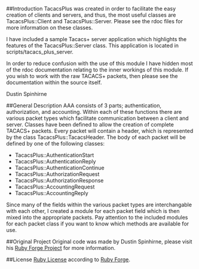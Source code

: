 ##Introduction
TacacsPlus was created in order to facilitate the easy creation of
clients and servers, and thus, the most useful classes are TacacsPlus::Client
and TacacsPlus::Server. Please see the rdoc files for more information on these classes.

I have included a sample Tacacs+ server application which highlights the features
of the TacacsPlus::Server class. This application is located in scripts/tacacs_plus_server.

In order to reduce confusion with the use of this module I have hidden most of the
rdoc documentation relating to the inner workings of this module. If you wish to work
with the raw TACACS+ packets, then please see the documentation within the source itself.

Dustin Spinhirne

##General Description
AAA consists of 3 parts; authentication, authorization, and accounting.
Within each of these functions there are various packet types which
facilitate communication between a client and server. Classes
have been defined to allow the creation of complete TACACS+ packets. Every
packet will contain a header, which is represented by the class TacacsPlus::TacacsHeader.
The body of each packet will be defined by one of the following classes:

 * TacacsPlus::AuthenticationStart
 * TacacsPlus::AuthenticationReply
 * TacacsPlus::AuthenticationContinue
 * TacacsPlus::AuthorizationRequest
 * TacacsPlus::AuthorizationResponse
 * TacacsPlus::AccountingRequest
 * TacacsPlus::AccountingReply

Since many of the fields within the various packet types are interchangable
with each other, I created a module for each packet field which is then mixed into
the appropriate packets. Pay attention to the included modules for
each packet class if you want to know which methods are available for use.

##Original Project
Original code was made by Dustin Spinhirne, please visit his [Ruby Forge Project](http://rubyforge.org/projects/tacacs-plus/) for more information.

##License 
[Ruby License](http://www.ruby-lang.org/en/about/license.txt) according to [Ruby Forge](http://rubyforge.org/projects/tacacs-plus/).
